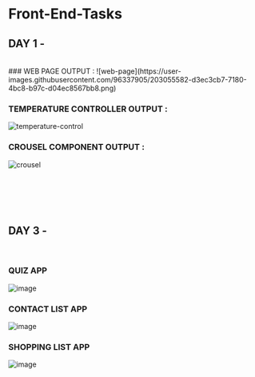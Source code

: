 # Front-End-Tasks

## DAY 1 - 
</br>
### WEB PAGE OUTPUT :
![web-page](https://user-images.githubusercontent.com/96337905/203055582-d3ec3cb7-7180-4bc8-b97c-d04ec8567bb8.png)

### TEMPERATURE CONTROLLER OUTPUT :
![temperature-control](https://user-images.githubusercontent.com/96337905/203055970-2025889a-0864-4742-900d-59541e1a4619.png)

### CROUSEL COMPONENT OUTPUT :
![crousel](https://user-images.githubusercontent.com/96337905/203056061-5ceb4fc2-8963-4543-8d43-d183f3b444cb.png)

</br> </br> </br> </br>

## DAY 3 -
</br> 

### QUIZ APP
![image](https://user-images.githubusercontent.com/96337905/203511790-da184e77-745c-4b48-bc8e-776c55c6bf4e.png)

### CONTACT LIST APP
![image](https://user-images.githubusercontent.com/96337905/203512038-3ea67bd0-8f06-4c1c-b361-076e05f7b1be.png)

### SHOPPING LIST APP
![image](https://user-images.githubusercontent.com/96337905/203512181-d6f8d016-8350-4857-b78f-58cf68030bd1.png)

